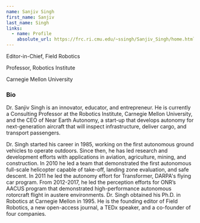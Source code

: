 ```yaml
---
name: Sanjiv Singh
first_name: Sanjiv
last_name: Singh
links:
  - name: Profile
    absolute_url: https://frc.ri.cmu.edu/~ssingh/Sanjiv_Singh/home.html
---
```


Editor-in-Chief, Field Robotics

Professor, Robotics Institute

Carnegie Mellon University

### Bio

Dr. Sanjiv Singh is an innovator, educator, and entrepreneur. He is currently a Consulting Professor at the Robotics Institute, Carnegie Mellon University, and the CEO of Near Earth Autonomy, a start-up that develops autonomy for next-generation aircraft that will inspect infrastructure, deliver cargo, and transport passengers.

Dr. Singh started his career in 1985, working on the first autonomous ground vehicles to operate outdoors. Since then, he has led research and development efforts with applications in aviation, agriculture, mining, and construction. In 2010 he led a team that demonstrated the first autonomous full-scale helicopter capable of take-off, landing zone evaluation, and safe descent. In 2011 he led the autonomy effort for Transformer, DARPA's flying car program. From 2012-2017, he led the perception efforts for ONR’s AACUS program that demonstrated high-performance autonomous rotorcraft flight in austere environments.  Dr. Singh obtained his Ph.D. in Robotics at Carnegie Mellon in 1995.  He is the founding editor of Field Robotics, a new open-access journal, a TEDx speaker, and a co-founder of four companies.
